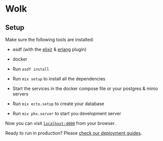 # Wolk

## Setup

Make sure the following tools are installed:
- asdf (with the [elixir](https://github.com/asdf-vm/asdf-elixir) & [erlang](https://github.com/asdf-vm/asdf-erlang) plugin)
- docker


- Run `asdf install`
- Run `mix setup` to install all the dependencies
- Start the services in the docker compose file or your postgres & minio servers
- Run `mix ecto.setup` to create your database
- Run `mix phx.server` to start you development server

Now you can visit [`localhost:4000`](http://localhost:4000) from your browser.

Ready to run in production? Please [check our deployment guides](https://hexdocs.pm/phoenix/deployment.html).
